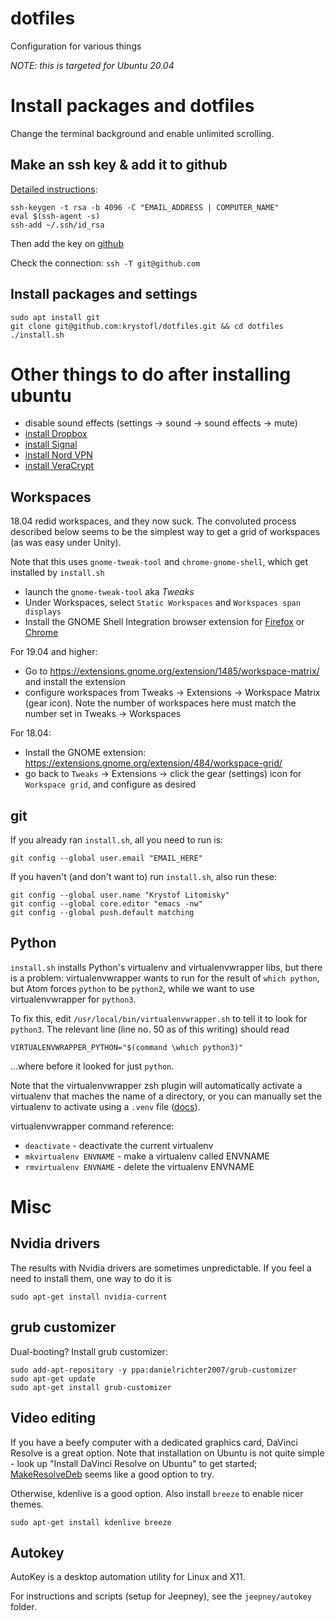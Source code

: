 # dotfiles
Configuration for various things

*NOTE: this is targeted for Ubuntu 20.04*


# Install packages and dotfiles

Change the terminal background and enable unlimited scrolling.

## Make an ssh key & add it to github
[Detailed instructions](https://help.github.com/articles/generating-ssh-keys/):

    ssh-keygen -t rsa -b 4096 -C "EMAIL_ADDRESS | COMPUTER_NAME"
    eval $(ssh-agent -s)
    ssh-add ~/.ssh/id_rsa

Then add the key on [github](https://github.com/settings/keys)

Check the connection: `ssh -T git@github.com`


## Install packages and settings

    sudo apt install git
    git clone git@github.com:krystofl/dotfiles.git && cd dotfiles
    ./install.sh



# Other things to do after installing ubuntu

* disable sound effects (settings -> sound -> sound effects -> mute)
* [install Dropbox](https://www.dropbox.com/install-linux)
* [install Signal](https://signal.org/download/)
* [install Nord VPN](https://nordvpn.com/download/linux/)
* [install VeraCrypt](https://www.veracrypt.fr/en/Downloads.html)


## Workspaces

18.04 redid workspaces, and they now suck. The convoluted process described below seems to be the simplest way to get a grid of workspaces (as was easy under Unity).

Note that this uses `gnome-tweak-tool` and `chrome-gnome-shell`,
which get installed by `install.sh`

* launch the `gnome-tweak-tool` aka *Tweaks*
* Under Workspaces, select `Static Workspaces` and `Workspaces span displays`
* Install the GNOME Shell Integration browser extension for
  [Firefox](https://addons.mozilla.org/en-US/firefox/addon/gnome-shell-integration) or
  [Chrome](https://chrome.google.com/webstore/detail/gnome-shell-integration/gphhapmejobijbbhgpjhcjognlahblep)


For 19.04 and higher:
* Go to https://extensions.gnome.org/extension/1485/workspace-matrix/ and
  install the extension
* configure workspaces from Tweaks -> Extensions -> Workspace Matrix (gear icon).
  Note the number of workspaces here must match the number set in
  Tweaks -> Workspaces

For 18.04:
* Install the GNOME extension: https://extensions.gnome.org/extension/484/workspace-grid/
* go back to `Tweaks` -> Extensions -> click the gear (settings) icon for `Workspace grid`, and configure as desired


## git

If you already ran `install.sh`, all you need to run is:

    git config --global user.email "EMAIL_HERE"

If you haven't (and don't want to) run `install.sh`, also run these:

    git config --global user.name "Krystof Litomisky"
    git config --global core.editor "emacs -nw"
    git config --global push.default matching



## Python

`install.sh` installs Python's virtualenv and virtualenvwrapper libs, but there is a problem: virtualenvwrapper wants to run for the result of `which python`, but Atom forces `python` to be `python2`, while we want to use virtualenvwrapper for `python3`.

To fix this, edit `/usr/local/bin/virtualenvwrapper.sh` to tell it to look for `python3`. The relevant line (line no. 50 as of this writing) should read

    VIRTUALENVWRAPPER_PYTHON="$(command \which python3)"

...where before it looked for just `python`.

Note that the virtualenvwrapper zsh plugin will automatically activate a virtualenv that maches the name of a directory, or you can manually set the virtualenv to activate using a `.venv` file
([docs](https://github.com/ohmyzsh/ohmyzsh/tree/master/plugins/virtualenvwrapper#virtualenvwrapper-plugin)).

virtualenvwrapper command reference:
- `deactivate` - deactivate the current virtualenv
- `mkvirtualenv ENVNAME` - make a virtualenv called ENVNAME
- `rmvirtualenv ENVNAME` - delete the virtualenv ENVNAME



# Misc

## Nvidia drivers

The results with Nvidia drivers are sometimes unpredictable.
If you feel a need to install them, one way to do it is

    sudo apt-get install nvidia-current


## grub customizer

Dual-booting? Install grub customizer:

    sudo add-apt-repository -y ppa:danielrichter2007/grub-customizer
    sudo apt-get update
    sudo apt-get install grub-customizer


## Video editing

If you have a beefy computer with a dedicated graphics card, DaVinci Resolve is a great option. Note that installation on Ubuntu is not quite simple - look up "Install DaVinci Resolve on Ubuntu" to get started; [MakeResolveDeb](https://www.danieltufvesson.com/makeresolvedeb) seems like a good option to try.

Otherwise, kdenlive is a good option. Also install `breeze` to enable nicer themes.

    sudo apt-get install kdenlive breeze


## Autokey

AutoKey is a desktop automation utility for Linux and X11.

For instructions and scripts (setup for Jeepney),
see the `jeepney/autokey` folder.
